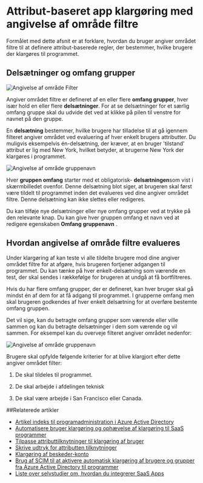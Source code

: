 <properties
    pageTitle="Attribut-baseret app klargøring med angivelse af område filtre | Microsoft Azure"
    description="Lær at bruge angiver området filtre til at forhindre objekter i apps, der understøtter automatiseret brugerklargøring fra faktisk ved at blive klargjort, hvis et objekt ikke opfylder virksomhedens behov."
    services="active-directory"
    documentationCenter=""
    authors="markusvi"
    manager="femila"
    editor=""/>

<tags
    ms.service="active-directory"
    ms.workload="identity"
    ms.tgt_pltfrm="na"
    ms.devlang="na"
    ms.topic="article"
    ms.date="10/10/2016"
    ms.author="markusvi"/>


# <a name="attribute-based-app-provisioning-with-scoping-filters"></a>Attribut-baseret app klargøring med angivelse af område filtre

Formålet med dette afsnit er at forklare, hvordan du bruger angiver området filtre til at definere attribut-baserede regler, der bestemmer, hvilke brugere der klargøres til programmet.





## <a name="clauses-and-scope-groups"></a>Delsætninger og omfang grupper


![Angivelse af område Filter][1] 




Angiver området filtre er defineret af en eller flere **omfang grupper**, hver især hold en eller flere **delsætninger**. For at se delsætninger for et særlig omfang gruppe skal du udvide det ved at klikke på pilen til venstre for navnet på den gruppe.

En **delsætning** bestemmer, hvilke brugere har tilladelse til at gå igennem filteret angiver området ved evaluering af hver enkelt brugers attributter. Du muligvis eksempelvis én-delsætning, der kræver, at en bruger 'tilstand' attribut er lig med New York, hvilket betyder, at brugerne New York der klargøres i programmet.

![Angivelse af område gruppenavn][2] 



Hver **gruppen omfang** starter med et obligatorisk- **delsætningen**som vist i skærmbilledet ovenfor. Denne delsætning blot siger, at brugeren skal først være tildelt til programmet inden det evalueres ved dine angiver området filtre. Denne delsætning kan ikke slettes eller redigeres.

Du kan tilføje nye delsætninger eller nye omfang grupper ved at trykke på den relevante knap. Du kan give hver gruppen omfang et navn ved at redigere egenskaben **Omfang gruppenavn** .





## <a name="how-scoping-filters-are-evaluated"></a>Hvordan angivelse af område filtre evalueres

Under klargøring af kan teste vi alle tildelte brugere mod dine angiver området filtre for at afgøre, hvis brugeren fortjener adgangen til programmet. Du kan tænke på hver enkelt-delsætning som værende en test, der skal sendes i rækkefølge for brugeren at undgå at få bortfiltreres. 

Hvis du har flere omfang grupper, der er defineret, kan hver bruger skal gå mindst én af dem for at få adgang til programmet. I grupperne omfang men skal brugeren godkendes af hver enkelt delsætning for at overføre bestemte omfang gruppen. 

Det vil sige, kan du betragte omfang grupper som værende eller ville sammen og kan du betragte delsætninger i dem som værende og vil sammen. For eksempel kan du overveje filteret angiver området nedenfor:


![Angivelse af område gruppenavn][2]  


Brugere skal opfylde følgende kriterier for at blive klargjort efter dette angiver området filter:

1. De skal tildeles til programmet.

2. De skal arbejde i afdelingen teknisk

3. De skal være arbejde i San Francisco eller Canada.


##<a name="related-articles"></a>Relaterede artikler

- [Artikel indeks til programadministration i Azure Active Directory](active-directory-apps-index.md)
- [Automatisere bruger klargøring og ophævelse af klargøring til SaaS programmer](active-directory-saas-app-provisioning.md)
- [Tilpasse attributtilknytninger til klargøring af bruger](active-directory-saas-customizing-attribute-mappings.md)
- [Skrive udtryk for attributten tilknytninger](active-directory-saas-writing-expressions-for-attribute-mappings.md)
- [Klargøring af beskeder-konto](active-directory-saas-account-provisioning-notifications.md)
- [Brug af SCIM til at aktivere automatisk klargøring af brugere og grupper fra Azure Active Directory til programmer](active-directory-scim-provisioning.md)
- [Liste over selvstudier om, hvordan du integrerer SaaS Apps](active-directory-saas-tutorial-list.md)

<!--Image references-->
[1]: ./media/active-directory-saas-scoping-filters/ic782811.png
[2]: ./media/active-directory-saas-scoping-filters/ic782812.png
[3]: ./active-directory-saas-scoping-filters/ic782813.png
